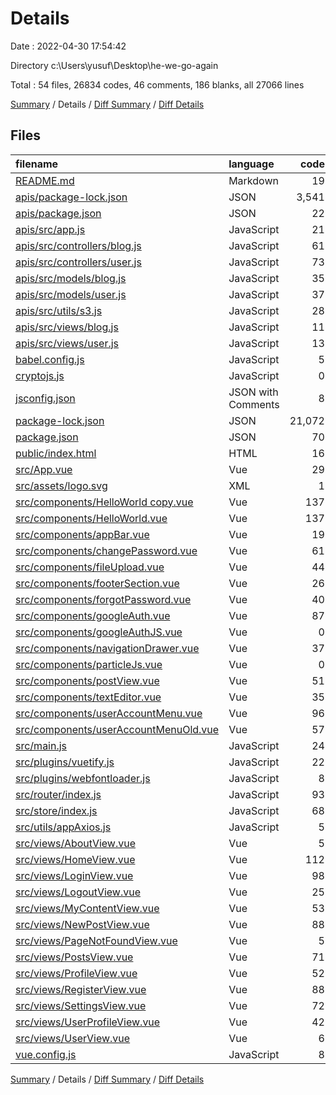 # Details

Date : 2022-04-30 17:54:42

Directory c:\Users\yusuf\Desktop\he-we-go-again

Total : 54 files,  26834 codes, 46 comments, 186 blanks, all 27066 lines

[Summary](results.md) / Details / [Diff Summary](diff.md) / [Diff Details](diff-details.md)

## Files
| filename | language | code | comment | blank | total |
| :--- | :--- | ---: | ---: | ---: | ---: |
| [README.md](/README.md) | Markdown | 19 | 0 | 6 | 25 |
| [apis/package-lock.json](/apis/package-lock.json) | JSON | 3,541 | 0 | 1 | 3,542 |
| [apis/package.json](/apis/package.json) | JSON | 22 | 0 | 1 | 23 |
| [apis/src/app.js](/apis/src/app.js) | JavaScript | 21 | 2 | 5 | 28 |
| [apis/src/controllers/blog.js](/apis/src/controllers/blog.js) | JavaScript | 61 | 0 | 5 | 66 |
| [apis/src/controllers/user.js](/apis/src/controllers/user.js) | JavaScript | 73 | 0 | 7 | 80 |
| [apis/src/models/blog.js](/apis/src/models/blog.js) | JavaScript | 35 | 2 | 3 | 40 |
| [apis/src/models/user.js](/apis/src/models/user.js) | JavaScript | 37 | 3 | 1 | 41 |
| [apis/src/utils/s3.js](/apis/src/utils/s3.js) | JavaScript | 28 | 9 | 6 | 43 |
| [apis/src/views/blog.js](/apis/src/views/blog.js) | JavaScript | 11 | 2 | 9 | 22 |
| [apis/src/views/user.js](/apis/src/views/user.js) | JavaScript | 13 | 0 | 3 | 16 |
| [babel.config.js](/babel.config.js) | JavaScript | 5 | 0 | 1 | 6 |
| [cryptojs.js](/cryptojs.js) | JavaScript | 0 | 0 | 1 | 1 |
| [jsconfig.json](/jsconfig.json) | JSON with Comments | 8 | 12 | 0 | 20 |
| [package-lock.json](/package-lock.json) | JSON | 21,072 | 0 | 1 | 21,073 |
| [package.json](/package.json) | JSON | 70 | 0 | 1 | 71 |
| [public/index.html](/public/index.html) | HTML | 16 | 1 | 1 | 18 |
| [src/App.vue](/src/App.vue) | Vue | 29 | 1 | 5 | 35 |
| [src/assets/logo.svg](/src/assets/logo.svg) | XML | 1 | 0 | 1 | 2 |
| [src/components/HelloWorld copy.vue](/src/components/HelloWorld%20copy.vue) | Vue | 137 | 0 | 13 | 150 |
| [src/components/HelloWorld.vue](/src/components/HelloWorld.vue) | Vue | 137 | 0 | 13 | 150 |
| [src/components/appBar.vue](/src/components/appBar.vue) | Vue | 19 | 0 | 2 | 21 |
| [src/components/changePassword.vue](/src/components/changePassword.vue) | Vue | 61 | 0 | 2 | 63 |
| [src/components/fileUpload.vue](/src/components/fileUpload.vue) | Vue | 44 | 0 | 3 | 47 |
| [src/components/footerSection.vue](/src/components/footerSection.vue) | Vue | 26 | 0 | 3 | 29 |
| [src/components/forgotPassword.vue](/src/components/forgotPassword.vue) | Vue | 40 | 0 | 3 | 43 |
| [src/components/googleAuth.vue](/src/components/googleAuth.vue) | Vue | 87 | 0 | 8 | 95 |
| [src/components/googleAuthJS.vue](/src/components/googleAuthJS.vue) | Vue | 0 | 0 | 2 | 2 |
| [src/components/navigationDrawer.vue](/src/components/navigationDrawer.vue) | Vue | 37 | 0 | 2 | 39 |
| [src/components/particleJs.vue](/src/components/particleJs.vue) | Vue | 0 | 0 | 1 | 1 |
| [src/components/postView.vue](/src/components/postView.vue) | Vue | 51 | 0 | 1 | 52 |
| [src/components/textEditor.vue](/src/components/textEditor.vue) | Vue | 35 | 0 | 2 | 37 |
| [src/components/userAccountMenu.vue](/src/components/userAccountMenu.vue) | Vue | 96 | 0 | 9 | 105 |
| [src/components/userAccountMenuOld.vue](/src/components/userAccountMenuOld.vue) | Vue | 57 | 0 | 5 | 62 |
| [src/main.js](/src/main.js) | JavaScript | 24 | 0 | 5 | 29 |
| [src/plugins/vuetify.js](/src/plugins/vuetify.js) | JavaScript | 22 | 3 | 3 | 28 |
| [src/plugins/webfontloader.js](/src/plugins/webfontloader.js) | JavaScript | 8 | 5 | 3 | 16 |
| [src/router/index.js](/src/router/index.js) | JavaScript | 93 | 0 | 4 | 97 |
| [src/store/index.js](/src/store/index.js) | JavaScript | 68 | 0 | 4 | 72 |
| [src/utils/appAxios.js](/src/utils/appAxios.js) | JavaScript | 5 | 0 | 3 | 8 |
| [src/views/AboutView.vue](/src/views/AboutView.vue) | Vue | 5 | 0 | 1 | 6 |
| [src/views/HomeView.vue](/src/views/HomeView.vue) | Vue | 112 | 0 | 4 | 116 |
| [src/views/LoginView.vue](/src/views/LoginView.vue) | Vue | 98 | 5 | 6 | 109 |
| [src/views/LogoutView.vue](/src/views/LogoutView.vue) | Vue | 25 | 0 | 2 | 27 |
| [src/views/MyContentView.vue](/src/views/MyContentView.vue) | Vue | 53 | 0 | 4 | 57 |
| [src/views/NewPostView.vue](/src/views/NewPostView.vue) | Vue | 88 | 0 | 3 | 91 |
| [src/views/PageNotFoundView.vue](/src/views/PageNotFoundView.vue) | Vue | 5 | 0 | 1 | 6 |
| [src/views/PostsView.vue](/src/views/PostsView.vue) | Vue | 71 | 0 | 2 | 73 |
| [src/views/ProfileView.vue](/src/views/ProfileView.vue) | Vue | 52 | 0 | 3 | 55 |
| [src/views/RegisterView.vue](/src/views/RegisterView.vue) | Vue | 88 | 0 | 2 | 90 |
| [src/views/SettingsView.vue](/src/views/SettingsView.vue) | Vue | 72 | 0 | 3 | 75 |
| [src/views/UserProfileView.vue](/src/views/UserProfileView.vue) | Vue | 42 | 0 | 2 | 44 |
| [src/views/UserView.vue](/src/views/UserView.vue) | Vue | 6 | 0 | 2 | 8 |
| [vue.config.js](/vue.config.js) | JavaScript | 8 | 1 | 2 | 11 |

[Summary](results.md) / Details / [Diff Summary](diff.md) / [Diff Details](diff-details.md)